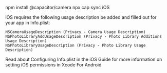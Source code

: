npm install @capacitor/camera
npx cap sync
iOS

iOS requires the following usage description be added and filled out for your app in Info.plist:

    NSCameraUsageDescription (Privacy - Camera Usage Description)
    NSPhotoLibraryAddUsageDescription (Privacy - Photo Library Additions Usage Description)
    NSPhotoLibraryUsageDescription (Privacy - Photo Library Usage Description)

Read about Configuring Info.plist in the iOS Guide for more information on setting iOS permissions in Xcode
For Android
<uses-permission android:name="android.permission.READ_EXTERNAL_STORAGE"/>
<uses-permission android:name="android.permission.WRITE_EXTERNAL_STORAGE" />
